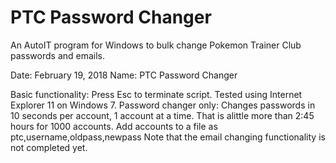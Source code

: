 # PTC Password Changer
An AutoIT program for Windows to bulk change Pokemon Trainer Club passwords and emails.

Date:      February 19, 2018
Name:      PTC Password Changer

Basic functionality:
Press Esc to terminate script.
Tested using Internet Explorer 11 on Windows 7.
Password changer only: Changes passwords in 10 seconds per account, 1 account at a time.
That is alittle more than 2:45 hours for 1000 accounts.
Add accounts to a file as ptc,username,oldpass,newpass
Note that the email changing functionality is not completed yet.
